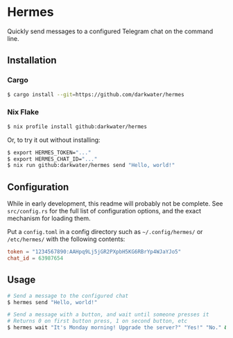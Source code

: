 Hermes
======

Quickly send messages to a configured Telegram chat on the command line.

Installation
------------

### Cargo

```bash
$ cargo install --git=https://github.com/darkwater/hermes
```

### Nix Flake

```bash
$ nix profile install github:darkwater/hermes
```

Or, to try it out without installing:

```bash
$ export HERMES_TOKEN="..."
$ export HERMES_CHAT_ID="..."
$ nix run github:darkwater/hermes send "Hello, world!"
```

Configuration
-------------

While in early development, this readme will probably not be complete. See
`src/config.rs` for the full list of configuration options, and the exact
mechanism for loading them.

Put a `config.toml` in a config directory such as `~/.config/hermes/` or
`/etc/hermes/` with the following contents:

```toml
token = "1234567890:AAHpq9Lj5jGR2PXpbH5KG6RBrYp4WJaYJo5"
chat_id = 63987654
```

Usage
-----

```bash
# Send a message to the configured chat
$ hermes send "Hello, world!"

# Send a message with a button, and wait until someone presses it
# Returns 0 on first button press, 1 on second button, etc
$ hermes wait "It's Monday morning! Upgrade the server?" "Yes!" "No." && apt upgrade
```
